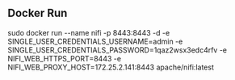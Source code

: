 ## Docker  Run

sudo docker run --name nifi -p 8443:8443 -d -e SINGLE_USER_CREDENTIALS_USERNAME=admin -e SINGLE_USER_CREDENTIALS_PASSWORD=1qaz2wsx3edc4rfv -e NIFI_WEB_HTTPS_PORT=8443 -e NIFI_WEB_PROXY_HOST=172.25.2.141:8443 apache/nifi:latest